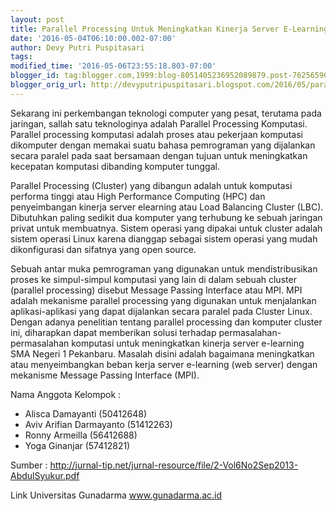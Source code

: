 ```yaml
---
layout: post
title: Parallel Processing Untuk Meningkatkan Kinerja Server E-Learning Dengan Menggunakan Message Passing Interface (MPI)
date: '2016-05-04T06:10:00.002-07:00'
author: Devy Putri Puspitasari
tags: 
modified_time: '2016-05-06T23:55:18.803-07:00'
blogger_id: tag:blogger.com,1999:blog-8051405236952089879.post-7625659036998405967
blogger_orig_url: http://devyputripuspitasari.blogspot.com/2016/05/parallel-processing-untuk-meningkatkan.html
---
```


Sekarang ini perkembangan teknologi computer yang pesat, terutama pada jaringan, sallah satu teknologinya adalah Parallel Processing Komputasi. Parallel processing komputasi adalah proses atau pekerjaan komputasi dikomputer dengan memakai suatu bahasa pemrograman yang dijalankan secara paralel pada saat bersamaan dengan tujuan untuk meningkatkan kecepatan komputasi dibanding komputer tunggal.

Parallel Processing (Cluster) yang dibangun adalah untuk komputasi performa tinggi atau High Performance Computing (HPC) dan penyeimbangan kinerja server elearning atau Load Balancing Cluster (LBC). Dibutuhkan paling sedikit dua komputer yang terhubung ke sebuah jaringan privat untuk membuatnya. Sistem operasi yang dipakai untuk cluster adalah sistem operasi Linux karena dianggap sebagai sistem operasi yang mudah dikonfigurasi dan sifatnya yang open source.

Sebuah antar muka pemrograman yang digunakan untuk mendistribusikan proses ke simpul-simpul komputasi yang lain di dalam sebuah cluster (parallel processing) disebut Message Passing Interface atau MPI. MPI adalah mekanisme parallel processing yang digunakan untuk menjalankan aplikasi-aplikasi yang dapat dijalankan secara paralel pada Cluster Linux. Dengan adanya penelitian tentang parallel processing dan komputer cluster ini, diharapkan dapat memberikan solusi terhadap permasalahan-permasalahan komputasi untuk meningkatkan kinerja server e-learning SMA Negeri 1 Pekanbaru. Masalah disini adalah bagaimana meningkatkan atau menyeimbangkan beban kerja server e-learning (web server) dengan mekanisme Message Passing Interface (MPI).

Nama Anggota Kelompok :
- Alisca Damayanti (50412648)
- Aviv Arifian Darmayanto (51412263)
- Ronny Armeilla (56412688)
- Yoga Ginanjar (57412821)

Sumber :
http://jurnal-tip.net/jurnal-resource/file/2-Vol6No2Sep2013-AbdulSyukur.pdf

Link Universitas Gunadarma
www.gunadarma.ac.id
